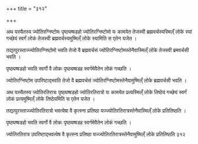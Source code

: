 +++
title = "३१२"

+++

 

अथ यस्यैतस्य ज्योतिरग्निष्टोमः पृष्ठ्यष्षडहो ज्योतिरग्निष्टोमो यः कामयेत
तेजस्वी ब्रह्मवर्चस्यस्मिल्ँ लोके स्यां गच्छेयं स्वर्गं लोकं तेजस्वी
ब्रह्मवर्चस्यमुष्मिल्ँ लोके स्यामिति स एतेन यजेत । 

तद्यत्पुरस्ताज्ज्योतिरग्निष्टोमो भवति तेजो वै ब्रह्मवर्चसं
ज्योतिरग्निष्टोमस्तेनैवास्मिल्ँ लोके तेजस्वी
ब्रमवर्चसी भवति । 

पृष्ठ्यष्षडहो भवति स्वर्गो वै लोकः पृष्ठ्यष्षडह स्वर्गमेवैतेन लोकं
गच्छति । 

ज्योतिरग्निष्टोम उपरिष्टाद्भवति तेजो वै ब्रह्मवर्चसं
ज्योतिरग्निष्टोमस्तेनैवामुष्मिल्ँ लोके ब्रह्मवर्चसी भवति । 

अथ यस्यैतस्य ज्योतिरतिरात्रः पृष्ठ्यष्षडहो ज्योतिरतिरात्रो यः कामयेत
प्रत्यस्मिल्ँ लोके तिष्ठेयं गच्छेयं स्वर्गं लोकं प्रत्यमुष्मिल्ँ लोके तिष्ठेयमिति स एतेन यजेत । 

तद्यत्पुरस्ताज्ज्योतिरतिरात्रो भवत्येषा वै कृत्स्ना प्रतिष्ठा
यज्ज्योतिरतिरात्रस्तेनैवास्मिल्ँ लोके प्रतितिष्ठति
। 

पृष्ठ्यष्षडहो भवति स्वर्गो वै लोकः पृष्ठ्यष्षडह स्वर्गमेवैतेन लोकं
गच्छति । 

ज्योतिरतिरात्र उपरिष्टाद्भवत्येष वै कृत्स्ना प्रतिष्ठा
यज्ज्योतिरतिरात्रस्तेनैवामुष्मिल्ँ लोके प्रतितिष्ठति ३१२
